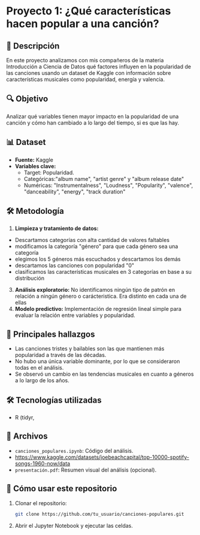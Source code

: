 # Proyecto 1: ¿Qué características hacen popular a una canción?

## 📌 Descripción
En este proyecto analizamos con mis compañeros de la materia Introducción a Ciencia de Datos qué factores influyen en la popularidad de las canciones usando un dataset de Kaggle con información sobre características musicales como popularidad, energía y valencia.

## 🔍 Objetivo
Analizar qué variables tienen mayor impacto en la popularidad de una canción y cómo han cambiado a lo largo del tiempo, si es que las hay.

## 📊 Dataset
- **Fuente:** Kaggle
- **Variables clave:**
    - Target: Popularidad.
    - Categóricas:"album name", "artist genre" y "album release date"
    - Numéricas: "Instrumentalness", "Loudness", "Popularity", "valence", "danceability", "energy", "track duration"
## 🛠️ Metodología
1. **Limpieza y tratamiento de datos:**
  - Descartamos categorías con alta cantidad de valores faltables
  - modificamos la categoría "género" para que cada género sea una categoría
  - elegimos los 5 géneros más escuchados y descartamos los demás
  - descartamos las canciones con popularidad "0"
  - clasificamos las características musicales en 3 categorías en base a su distribución
3. **Análisis exploratorio:** No identificamos ningún tipo de patrón en relación a ningún género o carácteristica. Era distinto en cada una de ellas
4. **Modelo predictivo:** Implementación de regresión lineal simple para evaluar la relación entre variables y popularidad.

## 🔎 Principales hallazgos
- Las canciones tristes y bailables son las que mantienen más popularidad a través de las décadas.
- No hubo una única variable dominante, por lo que se consideraron todas en el análisis.
- Se observó un cambio en las tendencias musicales en cuanto a géneros a lo largo de los años.

## 🛠️ Tecnologías utilizadas
- R (tidyr,

## 📂 Archivos
- `canciones_populares.ipynb`: Código del análisis.
- https://www.kaggle.com/datasets/joebeachcapital/top-10000-spotify-songs-1960-now/data
- `presentación.pdf`: Resumen visual del análisis (opcional).

## 🚀 Cómo usar este repositorio
1. Clonar el repositorio:  
   ```bash
   git clone https://github.com/tu_usuario/canciones-populares.git
   ```
2. Abrir el Jupyter Notebook y ejecutar las celdas.
